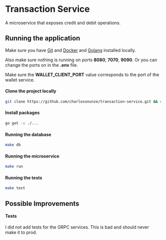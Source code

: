 # Transaction Service

A microservice that exposes credit and debit operations.

## Running the application

Make sure you have [Git](https://git-scm.com/downloads) and [Docker](https://docs.docker.com/get-docker/) and [Golang](https://go.dev/doc/install) installed locally.

Also make sure nothing is running on ports **8080**, **7070**, **9090**. Or you can change the ports on in the **.env** file.

Make sure the **WALLET_CLIENT_PORT** value corresponds to the port of the wallet service.

#### Clone the project locally

```bash
git clone https://github.com/charlesonunze/transaction-service.git && cd transaction-service
```

#### Install packages

```bash
go get -u ./...
```

#### Running the database

```bash
make db
```

#### Running the microservice

```bash
make run
```

#### Running the tests

```bash
make test
```

## Possible Improvements

#### Tests

I did not add tests for the GRPC services. This is bad and should never make it to prod.
